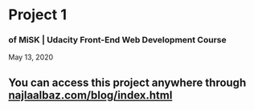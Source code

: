 # Project 1
### of MiSK | Udacity Front-End Web Development Course
 May 13, 2020

## You can access this project anywhere through [najlaalbaz.com/blog/index.html](http://www.najlaalbaz.com/blog/index.html)
